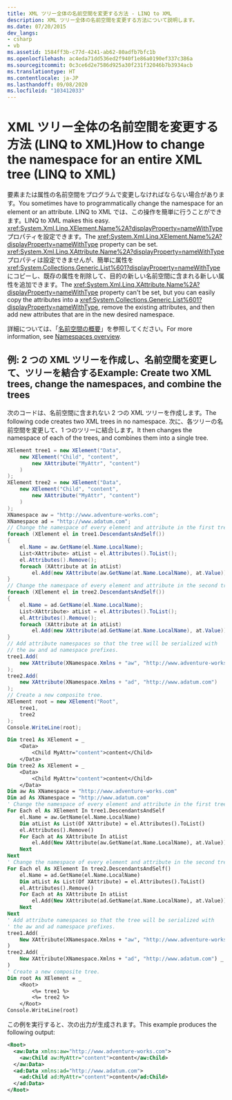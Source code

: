 ```yaml
---
title: XML ツリー全体の名前空間を変更する方法 - LINQ to XML
description: XML ツリー全体の名前空間を変更する方法について説明します。
ms.date: 07/20/2015
dev_langs:
- csharp
- vb
ms.assetid: 1584ff3b-c77d-4241-ab62-80adfb7bfc1b
ms.openlocfilehash: ac4eda71dd536ed2f940f1e86a0190ef337c386a
ms.sourcegitcommit: 0c3ce6d2e7586d925a30f231f32046b7b3934acb
ms.translationtype: HT
ms.contentlocale: ja-JP
ms.lasthandoff: 09/08/2020
ms.locfileid: "103412033"
---
```

# <a name="how-to-change-the-namespace-for-an-entire-xml-tree-linq-to-xml"></a><span data-ttu-id="4a767-103">XML ツリー全体の名前空間を変更する方法 (LINQ to XML)</span><span class="sxs-lookup"><span data-stu-id="4a767-103">How to change the namespace for an entire XML tree (LINQ to XML)</span></span>

<span data-ttu-id="4a767-104">要素または属性の名前空間をプログラムで変更しなければならない場合があります。</span><span class="sxs-lookup"><span data-stu-id="4a767-104">You sometimes have to programmatically change the namespace for an element or an attribute.</span></span> <span data-ttu-id="4a767-105">LINQ to XML では、この操作を簡単に行うことができます。</span><span class="sxs-lookup"><span data-stu-id="4a767-105">LINQ to XML makes this easy.</span></span> <span data-ttu-id="4a767-106"><xref:System.Xml.Linq.XElement.Name%2A?displayProperty=nameWithType> プロパティを設定できます。</span><span class="sxs-lookup"><span data-stu-id="4a767-106">The <xref:System.Xml.Linq.XElement.Name%2A?displayProperty=nameWithType> property can be set.</span></span> <span data-ttu-id="4a767-107"><xref:System.Xml.Linq.XAttribute.Name%2A?displayProperty=nameWithType> プロパティは設定できませんが、簡単に属性を <xref:System.Collections.Generic.List%601?displayProperty=nameWithType> にコピーし、既存の属性を削除して、目的の新しい名前空間に含まれる新しい属性を追加できます。</span><span class="sxs-lookup"><span data-stu-id="4a767-107">The <xref:System.Xml.Linq.XAttribute.Name%2A?displayProperty=nameWithType> property can't be set, but you can easily copy the attributes into a <xref:System.Collections.Generic.List%601?displayProperty=nameWithType>, remove the existing attributes, and then add new attributes that are in the new desired namespace.</span></span>

<span data-ttu-id="4a767-108">詳細については、「[名前空間の概要](namespaces-overview.md)」を参照してください。</span><span class="sxs-lookup"><span data-stu-id="4a767-108">For more information, see [Namespaces overview](namespaces-overview.md).</span></span>

## <a name="example-create-two-xml-trees-change-the-namespaces-and-combine-the-trees"></a><span data-ttu-id="4a767-109">例: 2 つの XML ツリーを作成し、名前空間を変更して、ツリーを結合する</span><span class="sxs-lookup"><span data-stu-id="4a767-109">Example: Create two XML trees, change the namespaces, and combine the trees</span></span>

<span data-ttu-id="4a767-110">次のコードは、名前空間に含まれない 2 つの XML ツリーを作成します。</span><span class="sxs-lookup"><span data-stu-id="4a767-110">The following code creates two XML trees in no namespace.</span></span> <span data-ttu-id="4a767-111">次に、各ツリーの名前空間を変更して、1 つのツリーに結合します。</span><span class="sxs-lookup"><span data-stu-id="4a767-111">It then changes the namespace of each of the trees, and combines them into a single tree.</span></span>

```csharp
XElement tree1 = new XElement("Data",
    new XElement("Child", "content",
        new XAttribute("MyAttr", "content")
    )
);
XElement tree2 = new XElement("Data",
    new XElement("Child", "content",
        new XAttribute("MyAttr", "content")
    )
);
XNamespace aw = "http://www.adventure-works.com";
XNamespace ad = "http://www.adatum.com";
// Change the namespace of every element and attribute in the first tree.
foreach (XElement el in tree1.DescendantsAndSelf())
{
    el.Name = aw.GetName(el.Name.LocalName);
    List<XAttribute> atList = el.Attributes().ToList();
    el.Attributes().Remove();
    foreach (XAttribute at in atList)
        el.Add(new XAttribute(aw.GetName(at.Name.LocalName), at.Value));
}
// Change the namespace of every element and attribute in the second tree.
foreach (XElement el in tree2.DescendantsAndSelf())
{
    el.Name = ad.GetName(el.Name.LocalName);
    List<XAttribute> atList = el.Attributes().ToList();
    el.Attributes().Remove();
    foreach (XAttribute at in atList)
        el.Add(new XAttribute(ad.GetName(at.Name.LocalName), at.Value));
}
// Add attribute namespaces so that the tree will be serialized with
// the aw and ad namespace prefixes.
tree1.Add(
    new XAttribute(XNamespace.Xmlns + "aw", "http://www.adventure-works.com")
);
tree2.Add(
    new XAttribute(XNamespace.Xmlns + "ad", "http://www.adatum.com")
);
// Create a new composite tree.
XElement root = new XElement("Root",
    tree1,
    tree2
);
Console.WriteLine(root);
```

```vb
Dim tree1 As XElement = _
    <Data>
        <Child MyAttr="content">content</Child>
    </Data>
Dim tree2 As XElement = _
    <Data>
        <Child MyAttr="content">content</Child>
    </Data>
Dim aw As XNamespace = "http://www.adventure-works.com"
Dim ad As XNamespace = "http://www.adatum.com"
' Change the namespace of every element and attribute in the first tree.
For Each el As XElement In tree1.DescendantsAndSelf
    el.Name = aw.GetName(el.Name.LocalName)
    Dim atList As List(Of XAttribute) = el.Attributes().ToList()
    el.Attributes().Remove()
    For Each at As XAttribute In atList
        el.Add(New XAttribute(aw.GetName(at.Name.LocalName), at.Value))
    Next
Next
' Change the namespace of every element and attribute in the second tree.
For Each el As XElement In tree2.DescendantsAndSelf()
    el.Name = ad.GetName(el.Name.LocalName)
    Dim atList As List(Of XAttribute) = el.Attributes().ToList()
    el.Attributes().Remove()
    For Each at As XAttribute In atList
        el.Add(New XAttribute(ad.GetName(at.Name.LocalName), at.Value))
    Next
Next
' Add attribute namespaces so that the tree will be serialized with
' the aw and ad namespace prefixes.
tree1.Add( _
    New XAttribute(XNamespace.Xmlns + "aw", "http://www.adventure-works.com") _
)
tree2.Add( _
    New XAttribute(XNamespace.Xmlns + "ad", "http://www.adatum.com") _
)
' Create a new composite tree.
Dim root As XElement = _
    <Root>
        <%= tree1 %>
        <%= tree2 %>
    </Root>
Console.WriteLine(root)
```

<span data-ttu-id="4a767-112">この例を実行すると、次の出力が生成されます。</span><span class="sxs-lookup"><span data-stu-id="4a767-112">This example produces the following output:</span></span>

```xml
<Root>
  <aw:Data xmlns:aw="http://www.adventure-works.com">
    <aw:Child aw:MyAttr="content">content</aw:Child>
  </aw:Data>
  <ad:Data xmlns:ad="http://www.adatum.com">
    <ad:Child ad:MyAttr="content">content</ad:Child>
  </ad:Data>
</Root>
```
